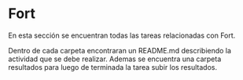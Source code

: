 # Fort

En esta sección se encuentran todas las tareas relacionadas con Fort.

Dentro de cada carpeta encontraran un README.md describiendo la actividad que se debe realizar. Ademas se encuentra una carpeta resultados para luego de terminada la tarea subir los resultados.
